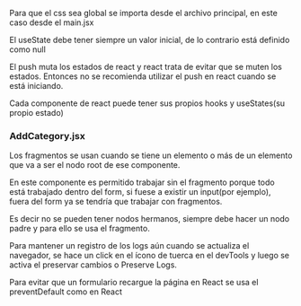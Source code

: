 Para que el css sea global se importa desde el archivo principal, en este caso desde el main.jsx

El useState debe tener siempre un valor inicial, de lo contrario está definido como null

El push muta los estados de react y react trata de evitar que se muten los estados. Entonces no se recomienda utilizar el push en react cuando se está iniciando.

Cada componente de react puede tener sus propios hooks y useStates(su propio estado)
<h3>AddCategory.jsx</h3>
Los fragmentos se usan cuando se tiene un elemento o más de un elemento que va a ser el nodo root de ese componente.

En este componente es permitido trabajar sin el fragmento porque todo está trabajado dentro del form, si fuese a existir un input(por ejemplo), fuera del form ya se tendría que trabajar con fragmentos.

Es decir no se pueden tener nodos hermanos, siempre debe hacer un nodo padre y para ello se usa el fragmento.


<Datos>
Para mantener un registro de los logs aún cuando se actualiza el navegador, se hace un click en el ícono de tuerca en el devTools y luego se activa el preservar cambios o Preserve Logs.

Para evitar que un formulario recargue la página en React se usa el preventDefault como en React